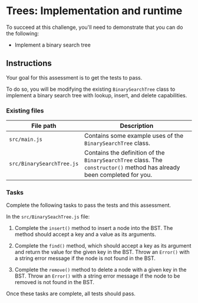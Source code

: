 <div class="scrollable-container" ng-transclude="" style="user-select: auto;"> <div markdown="fileTab.file.challenge.instructions" multi-language="true" class="markdown collapsed" style="user-select: auto;"><h1 style="user-select: auto;">Trees: Implementation and runtime</h1><p style="user-select: auto;">To succeed at this challenge, you'll need to demonstrate that you can do the following:</p>
<ul style="user-select: auto;">
<li style="user-select: auto;">Implement a binary search tree</li>
</ul>
<h2 style="user-select: auto;">Instructions</h2><p style="user-select: auto;">Your goal for this assessment is to get the tests to pass.</p>
<p style="user-select: auto;">To do so, you will be modifying the existing <code style="user-select: auto;">BinarySearchTree</code> class to implement a binary search tree with lookup, insert, and delete capabilities.</p>
<h3 style="user-select: auto;">Existing files</h3><table style="user-select: auto;">
<thead style="user-select: auto;">
<tr style="user-select: auto;">
<th style="user-select: auto;">File path</th>
<th style="user-select: auto;">Description</th>
</tr>
</thead>
<tbody style="user-select: auto;">
<tr style="user-select: auto;">
<td style="user-select: auto;"><code style="user-select: auto;">src/main.js</code></td>
<td style="user-select: auto;">Contains some example uses of the <code style="user-select: auto;">BinarySearchTree</code> class.</td>
</tr>
<tr style="user-select: auto;">
<td style="user-select: auto;"><code style="user-select: auto;">src/BinarySearchTree.js</code></td>
<td style="user-select: auto;">Contains the definition of the <code style="user-select: auto;">BinarySearchTree</code> class. The <code style="user-select: auto;">constructor()</code> method has already been completed for you.</td>
</tr>
</tbody>
</table>
<h3 style="user-select: auto;">Tasks</h3><p style="user-select: auto;">Complete the following tasks to pass the tests and this assessment.</p>
<p style="user-select: auto;">In the <code style="user-select: auto;">src/BinarySeachTree.js</code> file:</p>
<ol style="user-select: auto;">
<li style="user-select: auto;"><p style="user-select: auto;">Complete the <code style="user-select: auto;">insert()</code> method to insert a node into the BST. The method should accept a key and a value as its arguments.</p>
</li>
<li style="user-select: auto;"><p style="user-select: auto;">Complete the <code style="user-select: auto;">find()</code> method, which should accept a key as its argument and return the value for the given key in the BST. Throw an <code style="user-select: auto;">Error()</code> with a string error message if the node is not found in the BST.</p>
</li>
<li style="user-select: auto;"><p style="user-select: auto;">Complete the <code style="user-select: auto;">remove()</code> method to delete a node with a given key in the BST. Throw an <code style="user-select: auto;">Error()</code> with a string error message if the node to be removed is not found in the BST.</p>
</li>
</ol>
<p style="user-select: auto;">Once these tasks are complete, all tests should pass.</p>
</div> <score-card-instructions challenge="fileTab.file.challenge" style="user-select: auto;"><!----></score-card-instructions> </div>
